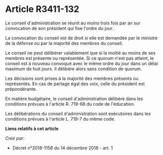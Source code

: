 # Article R3411-132

Le conseil d'administration se réunit au moins trois fois par an sur convocation de son président qui fixe l'ordre du jour.

La convocation du conseil est de droit si elle est demandée par le ministre de la défense ou par la majorité des membres du
conseil.

Le conseil ne peut délibérer valablement que si la moitié au moins de ses membres est présente ou représentée. Si ce quorum
n'est pas atteint, le conseil est à nouveau convoqué avec le même ordre du jour dans un délai maximum de huit jours. Il
délibère alors sans condition de quorum.

Les décisions sont prises à la majorité des membres présents ou représentés. En cas de partage égal des voix, celle du
président est prépondérante.

En matière budgétaire, le conseil d'administration délibère dans les conditions prévues à l'article R. 719-68 du code de
l'éducation.

Les délibérations du conseil d'administration sont exécutoires dans les conditions prévues à l'article L. 719-7 du même code.

**Liens relatifs à cet article**

_Créé par_:

  - Décret n°2018-1158 du 14 décembre 2018 - art. 1
